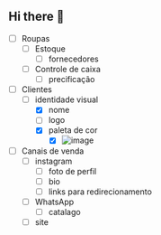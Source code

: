 ## Hi there 👋

- [ ] Roupas
	- [ ] Estoque
 		- [ ] fornecedores
	- [ ] Controle de caixa
		 - [ ] precificação
- [ ] Clientes
	- [ ] identidade visual
		- [x] nome
		- [ ] logo
		- [x] paleta de cor
  			- [x] ![image](https://github.com/user-attachments/assets/875ba808-8aac-4545-bc1e-27b8b1ecf212)

- [ ] Canais de venda
	- [ ] instagram
		- [ ] foto de perfil
		- [ ] bio
		- [ ] links para redirecionamento
	- [ ] WhatsApp
 		- [ ] catalago
   	- [ ] site

